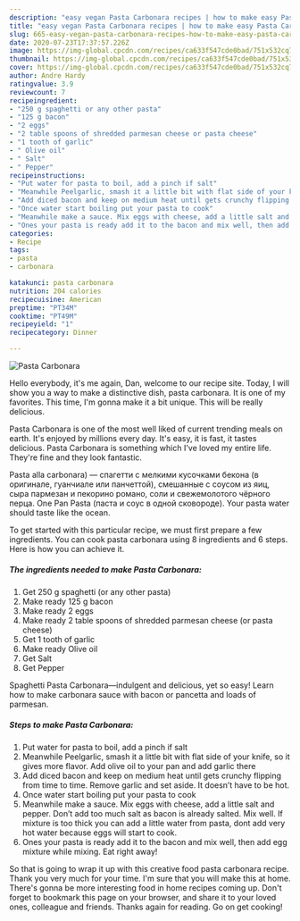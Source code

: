```yaml
---
description: "easy vegan Pasta Carbonara recipes | how to make easy Pasta Carbonara"
title: "easy vegan Pasta Carbonara recipes | how to make easy Pasta Carbonara"
slug: 665-easy-vegan-pasta-carbonara-recipes-how-to-make-easy-pasta-carbonara
date: 2020-07-23T17:37:57.226Z
image: https://img-global.cpcdn.com/recipes/ca633f547cde0bad/751x532cq70/pasta-carbonara-recipe-main-photo.jpg
thumbnail: https://img-global.cpcdn.com/recipes/ca633f547cde0bad/751x532cq70/pasta-carbonara-recipe-main-photo.jpg
cover: https://img-global.cpcdn.com/recipes/ca633f547cde0bad/751x532cq70/pasta-carbonara-recipe-main-photo.jpg
author: Andre Hardy
ratingvalue: 3.9
reviewcount: 7
recipeingredient:
- "250 g spaghetti or any other pasta"
- "125 g bacon"
- "2 eggs"
- "2 table spoons of shredded parmesan cheese or pasta cheese"
- "1 tooth of garlic"
- " Olive oil"
- " Salt"
- " Pepper"
recipeinstructions:
- "Put water for pasta to boil, add a pinch if salt"
- "Meanwhile Peelgarlic, smash it a little bit with flat side of your knife, so it gives more flavor. Add olive oil to your pan and add garlic there"
- "Add diced bacon and keep on medium heat until gets crunchy flipping from time to time. Remove garlic and set aside. It doesn’t have to be hot."
- "Once water start boiling put your pasta to cook"
- "Meanwhile make a sauce. Mix eggs with cheese, add a little salt and pepper. Don’t add too much salt as bacon is already salted. Mix well. If mixture is too thick you can add a little water from pasta, dont add very hot water because eggs will start to cook."
- "Ones your pasta is ready add it to the bacon and mix well, then add egg mixture while mixing. Eat right away!"
categories:
- Recipe
tags:
- pasta
- carbonara

katakunci: pasta carbonara 
nutrition: 204 calories
recipecuisine: American
preptime: "PT34M"
cooktime: "PT49M"
recipeyield: "1"
recipecategory: Dinner

---
```



![Pasta Carbonara](https://img-global.cpcdn.com/recipes/ca633f547cde0bad/751x532cq70/pasta-carbonara-recipe-main-photo.jpg)

Hello everybody, it's me again, Dan, welcome to our recipe site. Today, I will show you a way to make a distinctive dish, pasta carbonara. It is one of my favorites. This time, I'm gonna make it a bit unique. This will be really delicious.

Pasta Carbonara is one of the most well liked of current trending meals on earth. It's enjoyed by millions every day. It's easy, it is fast, it tastes delicious. Pasta Carbonara is something which I've loved my entire life. They're fine and they look fantastic.

Pasta alla carbonara) — спагетти с мелкими кусочками бекона (в оригинале, гуанчиале или панчеттой), смешанные с соусом из яиц, сыра пармезан и пекорино романо, соли и свежемолотого чёрного перца. One Pan Pasta (паста и соус в одной сковороде). Your pasta water should taste like the ocean.


To get started with this particular recipe, we must first prepare a few ingredients. You can cook pasta carbonara using 8 ingredients and 6 steps. Here is how you can achieve it.

<!--inarticleads1-->

##### The ingredients needed to make Pasta Carbonara:

1. Get 250 g spaghetti (or any other pasta)
1. Make ready 125 g bacon
1. Make ready 2 eggs
1. Make ready 2 table spoons of shredded parmesan cheese (or pasta cheese)
1. Get 1 tooth of garlic
1. Make ready  Olive oil
1. Get  Salt
1. Get  Pepper


Spaghetti Pasta Carbonara—indulgent and delicious, yet so easy! Learn how to make carbonara sauce with bacon or pancetta and loads of parmesan. 

<!--inarticleads2-->

##### Steps to make Pasta Carbonara:

1. Put water for pasta to boil, add a pinch if salt
1. Meanwhile Peelgarlic, smash it a little bit with flat side of your knife, so it gives more flavor. Add olive oil to your pan and add garlic there
1. Add diced bacon and keep on medium heat until gets crunchy flipping from time to time. Remove garlic and set aside. It doesn’t have to be hot.
1. Once water start boiling put your pasta to cook
1. Meanwhile make a sauce. Mix eggs with cheese, add a little salt and pepper. Don’t add too much salt as bacon is already salted. Mix well. If mixture is too thick you can add a little water from pasta, dont add very hot water because eggs will start to cook.
1. Ones your pasta is ready add it to the bacon and mix well, then add egg mixture while mixing. Eat right away!




So that is going to wrap it up with this creative food pasta carbonara recipe. Thank you very much for your time. I'm sure that you will make this at home. There's gonna be more interesting food in home recipes coming up. Don't forget to bookmark this page on your browser, and share it to your loved ones, colleague and friends. Thanks again for reading. Go on get cooking!
